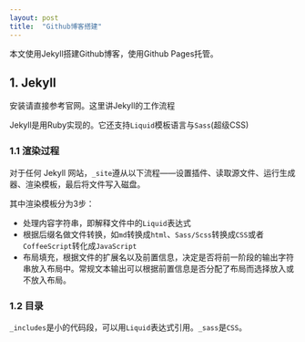 ```yaml
---
layout: post
title:  "Github博客搭建"
---
```


本文使用Jekyll搭建Github博客，使用Github Pages托管。

## 1. Jekyll

安装请直接参考官网。这里讲Jekyll的工作流程

Jekyll是用Ruby实现的。它还支持`Liquid`模板语言与`Sass`(超级CSS)

### 1.1 渲染过程

对于任何 Jekyll 网站，`_site`遵从以下流程——设置插件、读取源文件、运行生成器、渲染模板，最后将文件写入磁盘。

其中渲染模板分为3步：

- 处理内容字符串，即解释文件中的`Liquid`表达式
- 根据后缀名做文件转换，如`md`转换成`html`、`Sass/Scss`转换成`CSS`或者`CoffeeScript`转化成`JavaScript`
- 布局填充，根据文件的扩展名以及前置信息，决定是否将前一阶段的输出字符串放入布局中。常规文本输出可以根据前置信息是否分配了布局而选择放入或不放入布局。

### 1.2 目录

`_includes`是小的代码段，可以用`Liquid`表达式引用。`_sass`是`CSS`。
